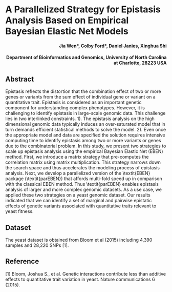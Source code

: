 # A Parallelized Strategy for Epistasis Analysis Based on Empirical Bayesian Elastic Net Models

<h4 align = "right">Jia Wen*, Colby Ford*, Daniel Janies, Xinghua Shi</h4>
<h4 align = "right">Department of Bioinformatics and Genomics, University of North Carolina at Charlotte, 28223 USA</h4>

## Abstract

Epistasis reflects the distortion that the combination effect of two or more genes or variants from the sum effect of individual gene or variant on a quantitative trait. Epistasis is considered as an important genetic component for understanding complex phenotypes. However, it is challenging to identify epistasis in large-scale genomic data. This challenge lies in two interlinked constraints. 1). The epistasis analysis on the high dimensional genomic data typically induces an over-saturated model that in turn demands efficient statistical methods to solve the model. 2). Even once the appropriate model and data are specified the solution requires intensive computing time to identify epistasis among two or more variants or genes due to the combinatorial problem. In this study, we present two strategies to scale up epistasis analysis using the empirical Bayesian Elastic Net (EBEN) method. First, we introduce a matrix strategy that pre-computes the correlation matrix using matrix multiplication. This strategy narrows down the search space and thus accelerates the modeling process of epistasis analysis. Next, we develop a parallelized version of the \textit{EBEN} package (\textit{parEBEN}) that affords multi-fold speed up in comparison with the classical EBEN method. Thus \textit{parEBEN} enables epistasis analysis of larger and more complex genomic datasets. As a use case, we applied these two strategies on a yeast genomic dataset. Our results indicated that we can identify a set of marginal and pairwise epistatic effects of genetic variants associated with quantitative traits relevant to yeast fitness. 


## Dataset

The yeast dataset is obtained from Bloom et al (2015) including 4,390 samples and 28,220 SNPs [1].


## Reference

[1] Bloom, Joshua S., et al. Genetic interactions contribute less than additive effects to quantitative trait variation in yeast. Nature communications 6 (2015).
